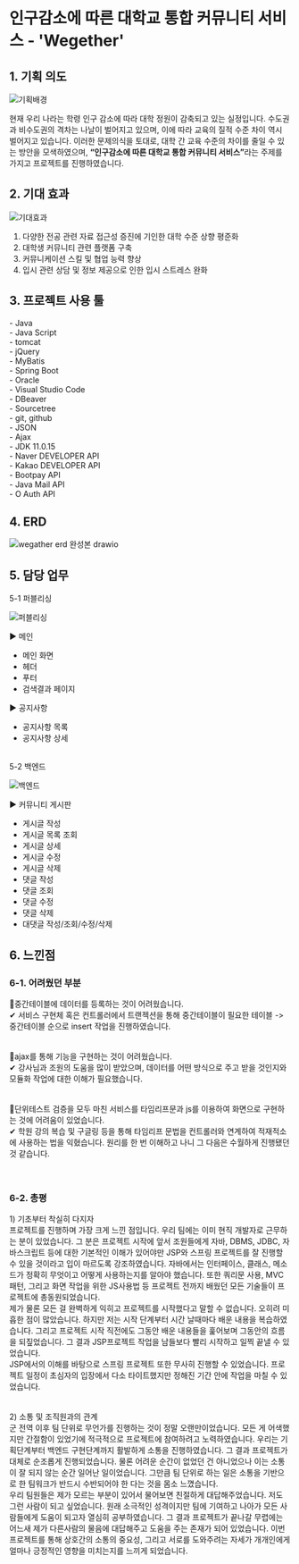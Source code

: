 <h1>인구감소에 따른 대학교 통합 커뮤니티 서비스 - 'Wegether'</h1>


<h2>1. 기획 의도</h2>

![기획배경](https://github.com/Developer-Kimchi/wegether/assets/129861604/a9cb20a7-c88a-4ab3-816d-cc3c331566a3)


현재 우리 나라는 학령 인구 감소에 따라 대학 정원이 감축되고 있는 실정입니다.
수도권과 비수도권의 격차는 나날이 벌어지고 있으며, 이에 따라 교육의 질적 수준 차이 역시 벌어지고 있습니다.
이러한 문제의식을 토대로, 대학 간 교육 수준의 차이를 줄일 수 있는 방안을 모색하였으며,
<strong>“인구감소에 따른 대학교 통합 커뮤니티 서비스”</strong>라는 주제를 가지고 프로젝트를 진행하였습니다.

</div>


<h2>2. 기대 효과</h2>

![기대효과](https://github.com/Developer-Kimchi/wegether/assets/129861604/b78bc307-c3d5-4f04-aece-9728c434b938)


1. 다양한 전공 관련 자료 접근성 증진에 기인한 대학 수준 상향 평준화<br>
2. 대학생 커뮤니티 관련 플랫폼 구축<br>
3. 커뮤니케이션 스킬 및 협업 능력 향상<br>
4. 입시 관련 상담 및 정보 제공으로 인한 입시 스트레스 완화<br>


<h2>3. 프로젝트 사용 툴</h2>
- Java<br>
- Java Script<br>
- tomcat<br>
- jQuery<br>
- MyBatis<br>
- Spring Boot<br>
- Oracle<br>
- Visual Studio Code<br>
- DBeaver<br>
- Sourcetree<br>
- git, github<br>
- JSON<br>
- Ajax<br>
- JDK 11.0.15<br>
- Naver DEVELOPER API<br>
- Kakao DEVELOPER API<br>
- Bootpay API<br>
- Java Mail API<br>
- O Auth API<br>

<h2>4. ERD</h2>

![wegather erd 완성본 drawio](https://github.com/Developer-Kimchi/wegether/assets/129861604/f6e0aa68-cc8b-4892-a725-62fdd9655031)

  
<h2>5. 담당 업무</h2>
5-1 퍼블리싱<br>

![퍼블리싱](https://github.com/Developer-Kimchi/wegether/assets/129861604/ddf9ebc2-09a8-4b39-a2d8-cd27d17dbbe6)



▶ 메인
- 메인 화면
- 헤더
- 푸터
- 검색결과 페이지

▶ 공지사항
- 공지사항 목록
- 공지사항 상세

<br>
5-2 백엔드<br>

![백엔드](https://github.com/Developer-Kimchi/wegether/assets/129861604/f46178ea-a478-44f6-a112-7122cb1e32c6)


▶ 커뮤니티 게시판
- 게시글 작성
- 게시글 목록 조회
- 게시글 상세
- 게시글 수정
- 게시글 삭제
- 댓글 작성
- 댓글 조회
- 댓글 수정
- 댓글 삭제
- 대댓글 작성/조회/수정/삭제


<h2>6. 느낀점</h2>
<h3>6-1. 어려웠던 부분</h3>
📌중간테이블에 데이터를 등록하는 것이 어려웠습니다. <br>
✔ 서비스 구현체 혹은 컨트롤러에서 트랜젝션을 통해 중간테이블이 필요한 테이블 -> 중간테이블 순으로 insert 작업을 진행하였습니다.<br><br>
<br>
📌ajax를 통해 기능을 구현하는 것이 어려웠습니다. <br>
✔ 강사님과 조원의 도움을 많이 받았으며, 데이터를 어떤 방식으로 주고 받을 것인지와 모듈화 작업에 대한 이해가 필요했습니다.<br><br>
<br>
📌단위테스트 검증을 모두 마친 서비스를 타임리프문과 js를 이용하여 화면으로 구현하는 것에 어려움이 있었습니다. <br>
✔ 학원 강의 복습 및 구글링 등을 통해 타임리프 문법을 컨트롤러와 연계하여 적재적소에 사용하는 법을 익혔습니다. 원리를 한 번 이해하고 나니 그 다음은 수월하게 진행됐던 것 같습니다.<br><br>
<br>

<h3>6-2. 총평</h3>
1) 기초부터 착실히 다지자<br>
 프로젝트를 진행하며 가장 크게 느낀 점입니다. 우리 팀에는 이미 현직 개발자로 근무하는 분이 있었습니다. 그 분은 프로젝트 시작에 앞서 조원들에게 자바, DBMS, JDBC, 자바스크립트 등에 대한 기본적인 이해가 있어야만 JSP와 스프링 프로젝트를 잘 진행할 수 있을 것이라고 입이 마르도록 강조하였습니다. 자바에서는 인터페이스, 클래스, 메소드가 정확히 무엇이고 어떻게 사용하는지를 알아야 했습니다. 또한 쿼리문 사용, MVC패턴, 그리고 화면 작업을 위한 JS사용법 등 프로젝트 전까지 배웠던 모든 기술들이 프로젝트에 총동원되었습니다.<br>
 제가 물론 모든 걸 완벽하게 익히고 프로젝트를 시작했다고 말할 수 없습니다. 오히려 미흡한 점이 많았습니다. 하지만 저는 시작 단계부터 시간 날때마다 배운 내용을 복습하였습니다. 그리고 프로젝트 시작 직전에도 그동안 배운 내용들을 훑어보며 그동안의 흐름을 되짚었습니다. 그 결과 JSP프로젝트 작업을 남들보다 빨리 시작하고 일찍 끝낼 수 있었습니다.<br>
 JSP에서의 이해를 바탕으로 스프링 프로젝트 또한 무사히 진행할 수 있었습니다. 프로젝트 일정이 초심자의 입장에서 다소 타이트했지만 정해진 기간 안에 작업을 마칠 수 있었습니다.<br>
<br>
<br>
2) 소통 및 조직원과의 관계<br>
  군 전역 이후 팀 단위로 무언가를 진행하는 것이 정말 오랜만이었습니다. 모든 게 어색했지만 간절함이 있었기에 적극적으로 프로젝트에 참여하려고 노력하였습니다. 우리는 기획단계부터 백엔드 구현단계까지 활발하게 소통을 진행하였습니다. 그 결과 프로젝트가 대체로 순조롭게 진행되었습니다. 물론 어려운 순간이 없었던 건 아니었으나 이는 소통이 잘 되지 않는 순간 일어난 일이었습니다. 그만큼 팀 단위로 하는 일은 소통을 기반으로 한 팀워크가 반드시 수반되어야 한 다는 것을 몸소 느꼈습니다.<br>
  우리 팀원들은 제가 모르는 부분이 있어서 물어보면 친절하게 대답해주었습니다. 저도 그런 사람이 되고 싶었습니다. 원래 소극적인 성격이지만 팀에 기여하고 나아가 모든 사람들에게 도움이 되고자 열심히 공부하였습니다. 그 결과 프로젝트가 끝나갈 무렵에는 어느새 제가 다른사람의 물음에 대답해주고 도움을 주는 존재가 되어 있었습니다. 이번 프로젝트를 통해 상호간의 소통의 중요성, 그리고 서로를 도와주려는 자세가 개개인에게 얼마나 긍정적인 영향을 미치는지를 느끼게 되었습니다. 
